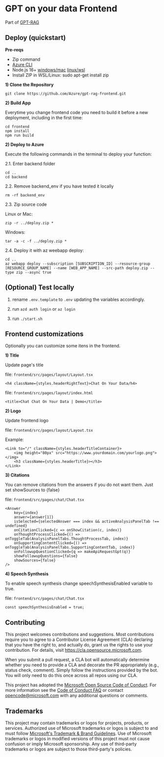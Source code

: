 # GPT on your data Frontend

Part of [GPT-RAG](https://github.com/Azure/gpt-rag)

## Deploy (quickstart)

**Pre-reqs**

- Zip command
- [Azure CLI](https://learn.microsoft.com/en-us/cli/azure/install-azure-cli)
- Node.js 16+ [windows/mac](https://nodejs.dev/en/download/)  [linux/wsl](https://nodejs.dev/en/download/package-manager/)
- Install ZIP in WSL/Linux: sudo apt-get install zip
  
**1) Clone the Repository**

```
git clone https://github.com/Azure/gpt-rag-frontend.git
```

**2) Build App**

Everytime you change frontend code you need to build it before a new deployment, including in the first time:

```
cd frontend
npm install
npm run build
```

**2) Deploy to Azure** 

Execute the following commands in the terminal to deploy your function:

2.1. Enter backend folder
 
```
cd ..
cd backend
```

2.2. Remove backend_env if you have tested it locally

```
rm -rf backend_env  
```

2.3. Zip source code

Linux or Mac:
```
zip -r ../deploy.zip *
```

Windows:
```
tar -a -c -f ../deploy.zip *
```

2.4. Deploy it with az weebapp deploy:

```
cd ..
az webapp deploy --subscription [SUBSCRIPTION_ID] --resource-group [RESOURCE_GROUP_NAME] --name [WEB_APP_NAME] --src-path deploy.zip --type zip --async true
```


## **(Optional) Test locally** 

1) rename ```.env.template``` to ```.env``` updating the variables accordingly.

2) run ```azd auth login``` or ```az login```

3) run ```./start.sh```

## Frontend customizations

Optionally you can customize some itens in the frontend.

**1) Title**

Update page's title

file: ```frontend/src/pages/layout/Layout.tsx```

```
<h4 className={styles.headerRightText}>Chat On Your Data/h4>
```

file: ```frontend/src/pages/layout/index.html```

```
<title>Chat Chat On Your Data | Demo</title>
```

**2) Logo**

Update frontend logo

file: ```frontend/src/pages/layout/Layout.tsx```

Example:
```
<Link to="/" className={styles.headerTitleContainer}>
    <img height="80px" src="https://www.yourdomain.com/yourlogo.png"></img>
    <h3 className={styles.headerTitle}></h3>
</Link>
```

**3) Citations**

You can remove citations from the answers if you do not want them. Just set showSources to {false}

file: ```frontend/src/pages/chat/Chat.tsx```

```
<Answer
    key={index}
    answer={answer[1]}
    isSelected={selectedAnswer === index && activeAnalysisPanelTab !== undefined}
    onCitationClicked={c => onShowCitation(c, index)}
    onThoughtProcessClicked={() => onToggleTab(AnalysisPanelTabs.ThoughtProcessTab, index)}
    onSupportingContentClicked={() => onToggleTab(AnalysisPanelTabs.SupportingContentTab, index)}
    onFollowupQuestionClicked={q => makeApiRequestGpt(q)}
    showFollowupQuestions={false}
    showSources={false}                                            
/>
```

**4) Speech Synthesis**

To enable speech synthesis change speechSynthesisEnabled variable to true.

file: ```frontend/src/pages/chat/Chat.tsx```

```
const speechSynthesisEnabled = true;
```

## Contributing

This project welcomes contributions and suggestions.  Most contributions require you to agree to a
Contributor License Agreement (CLA) declaring that you have the right to, and actually do, grant us
the rights to use your contribution. For details, visit https://cla.opensource.microsoft.com.

When you submit a pull request, a CLA bot will automatically determine whether you need to provide
a CLA and decorate the PR appropriately (e.g., status check, comment). Simply follow the instructions
provided by the bot. You will only need to do this once across all repos using our CLA.

This project has adopted the [Microsoft Open Source Code of Conduct](https://opensource.microsoft.com/codeofconduct/).
For more information see the [Code of Conduct FAQ](https://opensource.microsoft.com/codeofconduct/faq/) or
contact [opencode@microsoft.com](mailto:opencode@microsoft.com) with any additional questions or comments.

## Trademarks

This project may contain trademarks or logos for projects, products, or services. Authorized use of Microsoft
trademarks or logos is subject to and must follow
[Microsoft's Trademark & Brand Guidelines](https://www.microsoft.com/en-us/legal/intellectualproperty/trademarks/usage/general).
Use of Microsoft trademarks or logos in modified versions of this project must not cause confusion or imply Microsoft sponsorship.
Any use of third-party trademarks or logos are subject to those third-party's policies.
